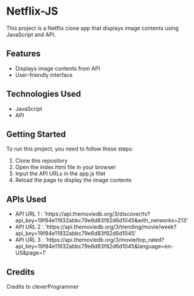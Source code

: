 # Netflix-JS
This project is a Netflix clone app that displays image contents using JavaScript and API.

<h2>Features</h2>
<ul>
  <li>Displays image contents from API</li>
  <li>User-friendly interface</li>
</ul>

<h2>Technologies Used</h2>
<ul>
  <li>JavaScript</li>
  <li>API</li>
</ul>

<h2>Getting Started</h2>
To run this project, you need to follow these steps:<br>

<ol>
  <li>Clone this repository</li>
  <li>Open the index.html file in your browser</li>
   <li>Input the API URLs in the app.js filet</li>
  <li>Reload the page to display the image contents</li>
</ol>

<h2>APIs Used</h2>

<ul>
  <li>API URL 1 : 'https://api.themoviedb.org/3/discover/tv?api_key=19f84e11932abbc79e6d83f82d6d1045&with_networks=213'</li>
  <li>API URL 2 : 'https://api.themoviedb.org/3/trending/movie/week?api_key=19f84e11932abbc79e6d83f82d6d1045'</li>
  <li>API URL 3 : 'https://api.themoviedb.org/3/movie/top_rated?api_key=19f84e11932abbc79e6d83f82d6d1045&language=en-US&page=1'</li>
</ul>

<h2>Credits</h2>
Credits to cleverProgrammer
